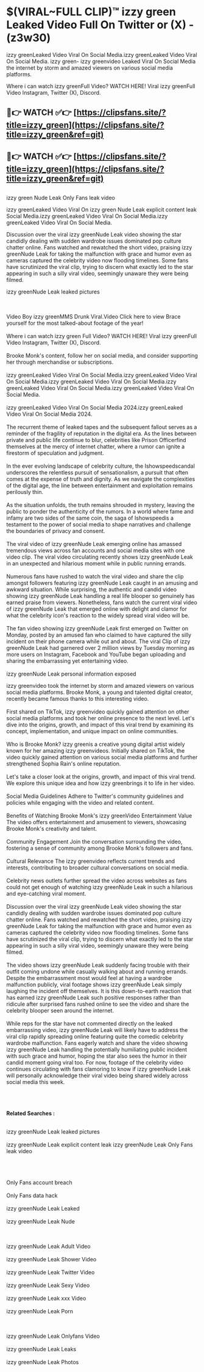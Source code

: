#  $(VIRAL~FULL CLIP)™ izzy green Leaked Video Full On Twitter or (X)  - (z3w30)

izzy greenLeaked Video Viral On Social Media.izzy greenLeaked Video Viral On Social Media.
izzy green- izzy greenvideo Leaked Viral On Social Media the internet by storm and amazed viewers on various social media platforms.

Where i can watch izzy greenFull Video? WATCH HERE! Viral izzy greenFull Video Instagram, Twitter (X), Discord.

## 🔴👉 WATCH ✅👉 [https://clipsfans.site/?title=izzy_green](https://clipsfans.site/?title=izzy_green&ref=git)


## 🔴👉 WATCH ✅👉 [https://clipsfans.site/?title=izzy_green](https://clipsfans.site/?title=izzy_green&ref=git)
##


izzy green Nude Leak Only Fans leak video 


izzy greenLeaked Video Viral On  izzy green Nude Leak explicit content leak Social Media.izzy greenLeaked Video Viral On Social Media.izzy greenLeaked Video Viral On Social Media.



Discussion over the viral izzy greenNude Leak video showing the star candidly dealing with sudden wardrobe issues dominated pop culture chatter online. Fans watched and rewatched the short video, praising izzy greenNude Leak for taking the malfunction with grace and humor even as cameras captured the celebrity video now flooding timelines. Some fans have scrutinized the viral clip, trying to discern what exactly led to the star appearing in such a silly viral video, seemingly unaware they were being filmed.


izzy greenNude Leak leaked pictures


  <br>

  <br>
Video Boy izzy greenMMS Drunk Viral.Video Click here to view Brace yourself for the most talked-about footage of the year!
<br><br>
Where i can watch izzy green Full Video? WATCH HERE! Viral izzy greenFull Video Instagram, Twitter (X), Discord.
<br><br>
Brooke Monk's content, follow her on social media, and consider supporting her through merchandise or subscriptions.
<br><br>
izzy greenLeaked Video Viral On Social Media.izzy greenLeaked Video Viral On Social Media.izzy greenLeaked Video Viral On Social Media.izzy greenLeaked Video Viral On Social Media.izzy greenLeaked Video Viral On Social Media.
<br><br>
izzy greenLeaked Video Viral On Social Media 2024.izzy greenLeaked Video Viral On Social Media 2024.
<br><br>
The recurrent theme of leaked tapes and the subsequent fallout serves as a reminder of the fragility of reputation in the digital era. As the lines between private and public life continue to blur, celebrities like Prison Officerfind themselves at the mercy of internet chatter, where a rumor can ignite a firestorm of speculation and judgment.
<br><br>
In the ever evolving landscape of celebrity culture, the Ishowspeedscandal underscores the relentless pursuit of sensationalism, a pursuit that often comes at the expense of truth and dignity. As we navigate the complexities of the digital age, the line between entertainment and exploitation remains perilously thin.
<br><br>
As the situation unfolds, the truth remains shrouded in mystery, leaving the public to ponder the authenticity of the rumors. In a world where fame and infamy are two sides of the same coin, the saga of Ishowspeedis a testament to the power of social media to shape narratives and challenge the boundaries of privacy and consent.
<br><br>
The viral video of izzy greenNude Leak emerging online has amassed tremendous views across fan accounts and social media sites with one video clip. The viral video circulating recently shows izzy greenNude Leak in an unexpected and hilarious moment while in public running errands.
<br><br>
Numerous fans have rushed to watch the viral video and share the clip amongst followers featuring izzy greenNude Leak caught in an amusing and awkward situation. While surprising, the authentic and candid video showing izzy greenNude Leak handling a real life blooper so genuinely has earned praise from viewers. Nonetheless, fans watch the current viral video of izzy greenNude Leak that emerged online with delight and clamor for what the celebrity icon's reaction to the widely spread viral video will be.
<br><br>
The fan video showing izzy greenNude Leak first emerged on Twitter on Monday, posted by an amused fan who claimed to have captured the silly incident on their phone camera while out and about. The viral Clip of izzy greenNude Leak had garnered over 2 million views by Tuesday morning as more users on Instagram, Facebook and YouTube began uploading and sharing the embarrassing yet entertaining video.
<br><br>
izzy greenNude Leak personal information exposed

izzy greenvideo took the internet by storm and amazed viewers on various social media platforms. Brooke Monk, a young and talented digital creator, recently became famous thanks to this interesting video.
<br><br>
First shared on TikTok, izzy greenvideo quickly gained attention on other social media platforms and took her online presence to the next level. Let's dive into the origins, growth, and impact of this viral trend by examining its concept, implementation, and unique impact on online communities.
<br><br>
Who is Brooke Monk? izzy greenis a creative young digital artist widely known for her amazing izzy greenvideos. Initially shared on TikTok, the video quickly gained attention on various social media platforms and further strengthened Sophia Rain's online reputation.
<br><br>
Let's take a closer look at the origins, growth, and impact of this viral trend. We explore this unique idea and how izzy greenbrings it to life in her video.
<br><br>
Social Media Guidelines Adhere to Twitter's community guidelines and policies while engaging with the video and related content.
<br><br>
Benefits of Watching Brooke Monk's izzy greenVideo Entertainment Value The video offers entertainment and amusement to viewers, showcasing Brooke Monk's creativity and talent.
<br><br>
Community Engagement Join the conversation surrounding the video, fostering a sense of community among Brooke Monk's followers and fans.
<br><br>
Cultural Relevance The izzy greenvideo reflects current trends and interests, contributing to broader cultural conversations on social media.
<br><br>
Celebrity news outlets further spread the video across websites as fans could not get enough of watching izzy greenNude Leak in such a hilarious and eye-catching viral moment.
<br><br>
Discussion over the viral izzy greenNude Leak video showing the star candidly dealing with sudden wardrobe issues dominated pop culture chatter online. Fans watched and rewatched the short video, praising izzy greenNude Leak for taking the malfunction with grace and humor even as cameras captured the celebrity video now flooding timelines. Some fans have scrutinized the viral clip, trying to discern what exactly led to the star appearing in such a silly viral video, seemingly unaware they were being filmed.
<br><br>
The video shows izzy greenNude Leak suddenly facing trouble with their outfit coming undone while casually walking about and running errands. Despite the embarrassment most would feel at having a wardrobe malfunction publicly, viral footage shows izzy greenNude Leak simply laughing the incident off themselves. It is this down-to-earth reaction that has earned izzy greenNude Leak such positive responses rather than ridicule after surprised fans rushed online to see the video and share the celebrity blooper seen around the internet.
<br><br>
While reps for the star have not commented directly on the leaked embarrassing video, izzy greenNude Leak will likely have to address the viral clip rapidly spreading online featuring quite the comedic celebrity wardrobe malfunction. Fans eagerly watch and share the video showing izzy greenNude Leak handling the potentially humiliating public incident with such grace and humor, hoping the star also sees the humor in their candid moment going viral too. For now, footage of the celebrity video continues circulating with fans clamoring to know if izzy greenNude Leak will personally acknowledge their viral video being shared widely across social media this week.
<br><br>

<br><br>
<strong>Related Searches :</strong>
<br><br>

izzy greenNude Leak leaked pictures
<br><br>
izzy greenNude Leak explicit content leak
izzy greenNude Leak Only Fans leak video
<br><br>

<br><br>
Only Fans account breach
<br><br>
Only Fans data hack
<br><br>
izzy greenNude Leak Leaked
<br><br>
izzy greenNude Leak Nude

<br><br>
izzy greenNude Leak Adult Video
<br><br>
izzy greenNude Leak Shower Video
<br><br>
izzy greenNude Leak Twitter Video
<br><br>
izzy greenNude Leak Sexy Video
<br><br>
izzy greenNude Leak xxx Video
<br><br>
izzy greenNude Leak Porn

<br><br>
izzy greenNude Leak Onlyfans Video
<br><br>
izzy greenNude Leak Leaks
<br><br>
izzy greenNude Leak Photos